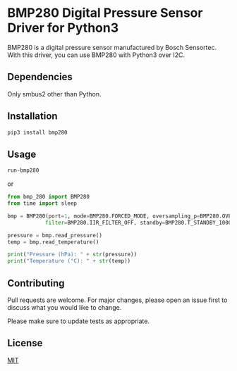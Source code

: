 # BMP280 Digital Pressure Sensor Driver for Python3

BMP280 is a digital pressure sensor manufactured by Bosch Sensortec. With this driver, you can use BMP280 with Python3 over I2C.

## Dependencies
Only smbus2 other than Python. 

## Installation
```bash
pip3 install bmp280
```

## Usage
```bash
run-bmp280
```
or
```python
from bmp_280 import BMP280
from time import sleep

bmp = BMP280(port=1, mode=BMP280.FORCED_MODE, oversampling_p=BMP280.OVERSAMPLING_P_x16, oversampling_t=BMP280.OVERSAMPLING_T_x1,
            filter=BMP280.IIR_FILTER_OFF, standby=BMP280.T_STANDBY_1000)

pressure = bmp.read_pressure()
temp = bmp.read_temperature()

print("Pressure (hPa): " + str(pressure))
print("Temperature (°C): " + str(temp))
```

## Contributing
Pull requests are welcome. For major changes, please open an issue first to discuss what you would like to change.

Please make sure to update tests as appropriate.

## License
[MIT](https://choosealicense.com/licenses/mit/)
